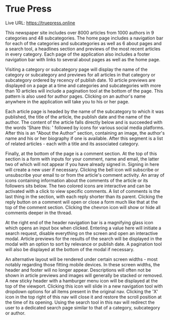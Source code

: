 # True Press

Live URL: https://truepress.online

This newspaper site includes over 8000 articles from 1000 authors in 9 categories and 48 subcategories. The home page includes a navigation bar for each of the categories and subcategories as well as 6 about pages and a search tool, a headlines section and previews of the most recent articles in every category. Each page of the application also includes a footer navigation bar with links to several about pages as well as the home page.

Visiting a category or subcategory page will display the name of the category or subcategory and previews for all articles in that category or subcategory ordered by recency of publish date. 10 article previews are displayed on a page at a time and categories and subcategories with more than 10 articles will include a pagination tool at the bottom of the page. This pattern is also used for author pages. Clicking on an author's name anywhere in the application will take you to his or her page.

Each article page is headed by the name of the subcategory to which it was published, the title of the article, the publish date and the name of the author. The content of the article falls directly below and is succeeded with the words 'Share this: ' followed by icons for various social media platforms. After this is an "About the Author" section, containing an image, the author's name and his or her biography if one is available. After this segment is a list of related articles - each with a title and its associated category.

Finally, at the bottom of the page is a comment section. At the top of this section is a form with inputs for your comment, name and email, the latter two of which will not appear if you have already signed in. Signing in here will create a new user if necessary. Clicking the bell icon will subscribe or unsubscribe your email to or from the article's comment activity. An array of icons containing information about the comments of the article or its followers sits below. The two colored icons are interactive and can be activated with a click to view specific comments. A list of comments is the last thing in the section, with each reply shorter than its parent. Clicking the reply button on a comment will open or close a form much like that at the top of the comment section. Clicking the chevron icon will show or hide all comments deeper in the thread.

At the right end of the header navigation bar is a magnifying glass icon which opens an input box when clicked. Entering a value here will initiate a search request, disable everything on the screen and open an interactive modal. Article previews for the results of the search will be displayed in the modal with an option to sort by relevance or publish date. A pagination tool will also be displayed at the bottom of the modal if necessary.

An alternative layout will be rendered under certain screen widths - most notably regarding those fitting mobile devices. In these screen widths, the header and footer will no longer appear. Descriptions will often not be shown in article previews and images will generally be stacked or removed. A new sticky header with a hamburger menu icon will be displayed at the top of the viewport. Clicking this icon will slide in a new navigation tool with dropdown options for all items present in the original nav. Clicking the 'X' icon in the top right of this nav will close it and restore the scroll position at the time of its opening. Using the search tool in this nav will redirect the user to a dedicated search page similar to that of a category, subcategory or author.
